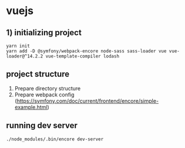# vuejs

## 1) initializing project
```
yarn init
yarn add -D @symfony/webpack-encore node-sass sass-loader vue vue-loader@^14.2.2 vue-template-compiler lodash
```

## project structure
1) Prepare directory structure
2) Prepare webpack config (https://symfony.com/doc/current/frontend/encore/simple-example.html)

## running dev server
```
./node_modules/.bin/encore dev-server
```

